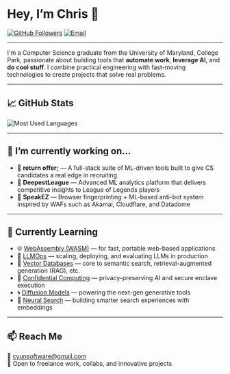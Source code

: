# Hey, I’m Chris 👋

[![GitHub Followers](https://img.shields.io/github/followers/builtbycyun?label=Follow&style=social)](https://github.com/builtbycyun)
[![Email](https://img.shields.io/badge/Email-cyunsoftware@gmail.com-blue)](mailto:cyunsoftware@gmail.com)

---

I'm a Computer Science graduate from the University of Maryland, College Park, passionate about building tools that **automate work**, **leverage AI**, and **do cool stuff**. I combine practical engineering with fast-moving technologies to create projects that solve real problems.

---

## 📈 GitHub Stats
<!-- <img src="https://github-readme-stats.vercel.app/api?username=KamiCYun&show_icons=true&theme=chartreuse-dark&hide=contribs&count_private=true" alt="GitHub Stats" /> -->

<img src="https://github-readme-stats.vercel.app/api/top-langs?username=builtbycyun&show_icons=true&locale=en&layout=compact&theme=chartreuse-dark" alt="Most Used Languages" />

---

## 🔭 I’m currently working on...

- 📡 **return offer;** — A full-stack suite of ML-driven tools built to give CS candidates a real edge in recruiting
- 🔎 **DeepestLeague** — Advanced ML analytics platform that delivers competitive insights to League of Legends players
- 🧠 **SpeakEZ** — Browser fingerprinting + ML-based anti-bot system inspired by WAFs such as Akamai, Cloudflare, and Datadome

---

## 🌱 Currently Learning

- 🌐 [WebAssembly (WASM)](https://webassembly.org/) — for fast, portable web-based applications  
- 🧩 [LLMOps](https://www.anyscale.com/blog/what-is-llmops) — scaling, deploying, and evaluating LLMs in production  
- 🧬 [Vector Databases](https://www.pinecone.io/) — core to semantic search, retrieval-augmented generation (RAG), etc.  
- 🔐 [Confidential Computing](https://confidentialcomputing.io/) — privacy-preserving AI and secure enclave execution  
- 🌀 [Diffusion Models](https://huggingface.co/blog/stable_diffusion) — powering the next-gen generative tools  
- 🧠 [Neural Search](https://www.trychroma.com/) — building smarter search experiences with embeddings

---

## 📫 Reach Me

📧 cyunsoftware@gmail.com  
💼 Open to freelance work, collabs, and innovative projects
